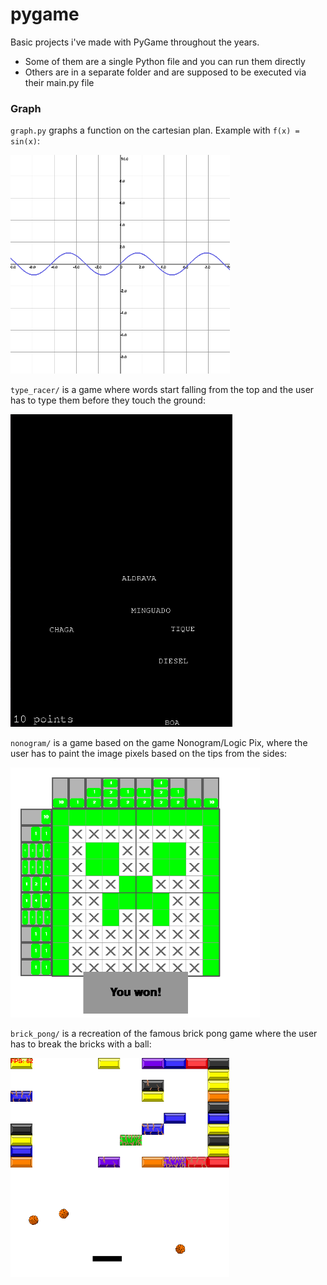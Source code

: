 # pygame

Basic projects i've made with PyGame throughout the years.

 - Some of them are a single Python file and you can run them directly
 - Others are in a separate folder and are supposed to be executed via their main.py file

### Graph

`graph.py` graphs a function on the cartesian plan. Example with `f(x) = sin(x)`:

<img src="docs/graph.png" alt="Graph" height="350px"><br>

`type_racer/` is a game where words start falling from the top and the user has to type them before they touch the ground:

<img src="docs/type_racer.png" alt="Type Racer" height="500px"><br>

`nonogram/` is a game based on the game Nonogram/Logic Pix, where the user has to paint the image pixels based on the tips from the sides:

<img src="docs/nonogram.png" alt="Nonogram" height="400px"><br>

`brick_pong/` is a recreation of the famous brick pong game where the user has to break the bricks with a ball:

<img src="docs/brick_pong.png" alt="Brick Pong" height="350px">
